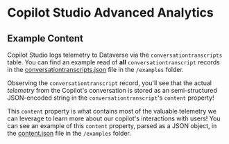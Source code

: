# Copilot Studio Advanced Analytics

## Example Content
Copilot Studio logs telemetry to Dataverse via the `conversationtranscripts` table. You can find an example read of **all** `conversationtranscript` records in the [conversationtranscripts.json](./examples/conversationtranscripts.json) file in the `/examples` folder.

Observing the `conversationtranscript` record, you'll see that the actual *telemetry* from the Copilot's conversation is stored as an semi-structured JSON-encoded string in the `conversationtranscript`'s `content` property!

This `content` property is what contains most of the valuable telemetry we can leverage to learn more about our copilot's interactions with users! You can see an example of this `content` property, parsed as a JSON object, in the [content.json](./examples/content.json) file in the `/examples` folder.